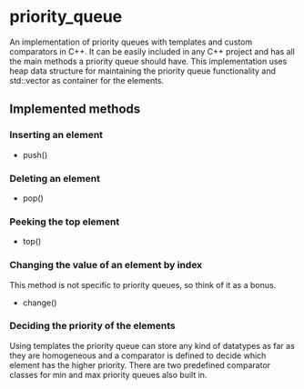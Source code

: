 # priority_queue
An implementation of priority queues with templates and custom comparators in C++.
It can be easily included in any C++ project and has all the main methods a priority queue should have.
This implementation uses heap data structure for maintaining the priority queue functionality and std::vector as container for the elements.
## Implemented methods
### Inserting an element
- push()
### Deleting an element
- pop()
### Peeking the top element
- top()
### Changing the value of an element by index
This method is not specific to priority queues, so think of it as a bonus.
- change()
### Deciding the priority of the elements
Using templates the priority queue can store any kind of datatypes as far as they are homogeneous and a comparator is defined to decide which element has the higher priority.
There are two predefined comparator classes for min and max priority queues also built in.